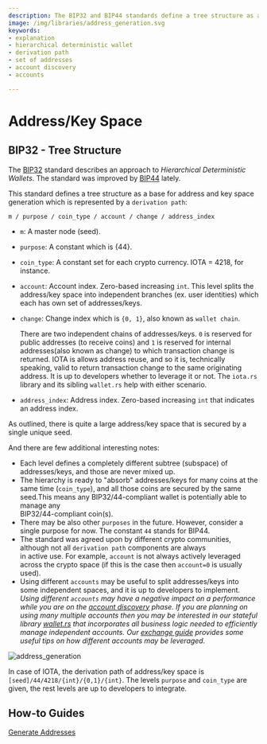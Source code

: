 ```yaml
---
description: The BIP32 and BIP44 standards define a tree structure as a base for address and key space generation which is represented by a derivation path. 
image: /img/libraries/address_generation.svg 
keywords:
- explanation
- hierarchical deterministic wallet
- derivation path
- set of addresses
- account discovery
- accounts

---
```


# Address/Key Space

## BIP32 - Tree Structure

The [BIP32](https://github.com/bitcoin/bips/blob/master/bip-0032.mediawiki) standard describes an approach to
_Hierarchical Deterministic Wallets_. The standard was improved
by [BIP44](https://github.com/bitcoin/bips/blob/master/bip-0044.mediawiki) lately.

This standard defines a tree structure as a base for address and key space generation which is represented by a
`derivation path`:

```plaintext
m / purpose / coin_type / account / change / address_index
```

* `m`: A master node (seed).
* `purpose`: A constant which is {44}.
* `coin_type`: A constant set for each crypto currency. IOTA = 4218, for instance.
* `account`: Account index. Zero-based increasing `int`. This level splits the address/key space into independent
  branches (ex. user identities) which each has own set of addresses/keys.
* `change`: Change index which is `{0, 1}`, also known as `wallet chain`.

  There are two independent chains of addresses/keys. `0` is reserved for public addresses (to receive coins) and `1` is
  reserved for internal addresses(also known as change) to which transaction change is returned. IOTA is allows address
  reuse, and so it is, technically speaking, valid to return transaction change to the same originating address. It is
  up to developers whether to leverage it or not. The `iota.rs` library and its sibling `wallet.rs` help with either
  scenario.
* `address_index`: Address index. Zero-based increasing `int` that indicates an address index.

As outlined, there is quite a large address/key space that is secured by a single unique seed.

And there are few additional interesting notes:

* Each level defines a completely different subtree (subspace) of addresses/keys, and those are never mixed up.
* The hierarchy is ready to "absorb" addresses/keys for many coins at the same time (`coin_type`), and all those coins
  are secured by the same seed.This means any BIP32/44-compliant wallet is potentially able to manage any \
  BIP32/44-compliant coin(s).
* There may be also other `purposes` in the future. However, consider a single purpose for now. The constant `44` stands
  for BIP44.
* The standard was agreed upon by different crypto communities, although not all `derivation path` components are
  always \
  in active use. For example, `account` is not always actively leveraged across the crypto space (if this is the case
  then
  `account=0` is usually used).
* Using different `accounts` may be useful to split addresses/keys into some independent spaces, and it is up to
  developers to implement. _Using different `accounts` may have a negative impact on a performance while you are on the
[account discovery](https://github.com/bitcoin/bips/blob/master/bip-0044.mediawiki#account-discovery) phase. If you are
planning on using many multiple accounts then you may be interested in our stateful library
[wallet.rs](https://wiki.iota.org/wallet.rs/welcome) that incorporates all business logic needed to efficiently manage
independent accounts.
Our [exchange guide](https://wiki.iota.org/docs/build/exchange-integration/exchange-integration-guide)
provides some useful tips on how different accounts may be leveraged._

![address_generation](/img/libraries/address_generation.svg)

In case of IOTA, the derivation path of address/key space is `[seed]/44/4218/{int}/{0,1}/{int}`. The levels `purpose`
and `coin_type` are given, the rest levels are up to developers to integrate.

## How-to Guides

[Generate Addresses](../how_tos/generate_addresses.mdx)
